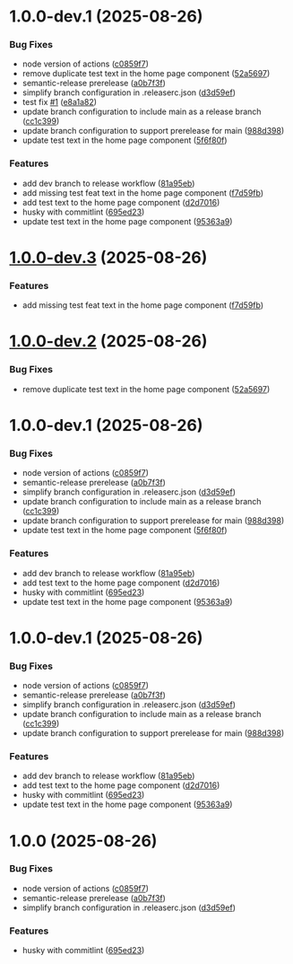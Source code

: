# 1.0.0-dev.1 (2025-08-26)


### Bug Fixes

* node version of actions ([c0859f7](https://github.com/felekoglu-vh/semver-cicd/commit/c0859f70a0e928dbda7448912b937a5fe7683a20))
* remove duplicate test text in the home page component ([52a5697](https://github.com/felekoglu-vh/semver-cicd/commit/52a56974491d9524ea01005e77000e85135db064))
* semantic-release prerelease ([a0b7f3f](https://github.com/felekoglu-vh/semver-cicd/commit/a0b7f3fd298041961aa267efd9d0caa6b315cfb0))
* simplify branch configuration in .releaserc.json ([d3d59ef](https://github.com/felekoglu-vh/semver-cicd/commit/d3d59eff3690259b1800c69fe9ec8e9dcf9f95f4))
* test fix [#1](https://github.com/felekoglu-vh/semver-cicd/issues/1) ([e8a1a82](https://github.com/felekoglu-vh/semver-cicd/commit/e8a1a82be7937fbbe2c27e1ca3f3b6a4c1218610))
* update branch configuration to include main as a release branch ([cc1c399](https://github.com/felekoglu-vh/semver-cicd/commit/cc1c39946e2e6f30efe9f4e0703cfeddb420d91c))
* update branch configuration to support prerelease for main ([988d398](https://github.com/felekoglu-vh/semver-cicd/commit/988d398479481d5ecc19f0b307657c0464ffd2ba))
* update test text in the home page component ([5f6f80f](https://github.com/felekoglu-vh/semver-cicd/commit/5f6f80f9cdb9ab794ef33bd7001190649259f8c7))


### Features

* add dev branch to release workflow ([81a95eb](https://github.com/felekoglu-vh/semver-cicd/commit/81a95eb6ec2f44cfb959f37b9491fcbce1a33f49))
* add missing test feat text in the home page component ([f7d59fb](https://github.com/felekoglu-vh/semver-cicd/commit/f7d59fb25a27100b32b209d8c520cd784630a599))
* add test text to the home page component ([d2d7016](https://github.com/felekoglu-vh/semver-cicd/commit/d2d70167033544bbd1d80ed65ec617bdf6933690))
* husky with commitlint ([695ed23](https://github.com/felekoglu-vh/semver-cicd/commit/695ed23e19fc315b2735dd12f4b6235f94f7700b))
* update test text in the home page component ([95363a9](https://github.com/felekoglu-vh/semver-cicd/commit/95363a978240c3005156738700d41222dbe9b803))

# [1.0.0-dev.3](https://github.com/felekoglu-vh/semver-cicd/compare/v1.0.0-dev.2...v1.0.0-dev.3) (2025-08-26)


### Features

* add missing test feat text in the home page component ([f7d59fb](https://github.com/felekoglu-vh/semver-cicd/commit/f7d59fb25a27100b32b209d8c520cd784630a599))

# [1.0.0-dev.2](https://github.com/felekoglu-vh/semver-cicd/compare/v1.0.0-dev.1...v1.0.0-dev.2) (2025-08-26)


### Bug Fixes

* remove duplicate test text in the home page component ([52a5697](https://github.com/felekoglu-vh/semver-cicd/commit/52a56974491d9524ea01005e77000e85135db064))

# 1.0.0-dev.1 (2025-08-26)


### Bug Fixes

* node version of actions ([c0859f7](https://github.com/felekoglu-vh/semver-cicd/commit/c0859f70a0e928dbda7448912b937a5fe7683a20))
* semantic-release prerelease ([a0b7f3f](https://github.com/felekoglu-vh/semver-cicd/commit/a0b7f3fd298041961aa267efd9d0caa6b315cfb0))
* simplify branch configuration in .releaserc.json ([d3d59ef](https://github.com/felekoglu-vh/semver-cicd/commit/d3d59eff3690259b1800c69fe9ec8e9dcf9f95f4))
* update branch configuration to include main as a release branch ([cc1c399](https://github.com/felekoglu-vh/semver-cicd/commit/cc1c39946e2e6f30efe9f4e0703cfeddb420d91c))
* update branch configuration to support prerelease for main ([988d398](https://github.com/felekoglu-vh/semver-cicd/commit/988d398479481d5ecc19f0b307657c0464ffd2ba))
* update test text in the home page component ([5f6f80f](https://github.com/felekoglu-vh/semver-cicd/commit/5f6f80f9cdb9ab794ef33bd7001190649259f8c7))


### Features

* add dev branch to release workflow ([81a95eb](https://github.com/felekoglu-vh/semver-cicd/commit/81a95eb6ec2f44cfb959f37b9491fcbce1a33f49))
* add test text to the home page component ([d2d7016](https://github.com/felekoglu-vh/semver-cicd/commit/d2d70167033544bbd1d80ed65ec617bdf6933690))
* husky with commitlint ([695ed23](https://github.com/felekoglu-vh/semver-cicd/commit/695ed23e19fc315b2735dd12f4b6235f94f7700b))
* update test text in the home page component ([95363a9](https://github.com/felekoglu-vh/semver-cicd/commit/95363a978240c3005156738700d41222dbe9b803))

# 1.0.0-dev.1 (2025-08-26)


### Bug Fixes

* node version of actions ([c0859f7](https://github.com/felekoglu-vh/semver-cicd/commit/c0859f70a0e928dbda7448912b937a5fe7683a20))
* semantic-release prerelease ([a0b7f3f](https://github.com/felekoglu-vh/semver-cicd/commit/a0b7f3fd298041961aa267efd9d0caa6b315cfb0))
* simplify branch configuration in .releaserc.json ([d3d59ef](https://github.com/felekoglu-vh/semver-cicd/commit/d3d59eff3690259b1800c69fe9ec8e9dcf9f95f4))
* update branch configuration to include main as a release branch ([cc1c399](https://github.com/felekoglu-vh/semver-cicd/commit/cc1c39946e2e6f30efe9f4e0703cfeddb420d91c))
* update branch configuration to support prerelease for main ([988d398](https://github.com/felekoglu-vh/semver-cicd/commit/988d398479481d5ecc19f0b307657c0464ffd2ba))


### Features

* add dev branch to release workflow ([81a95eb](https://github.com/felekoglu-vh/semver-cicd/commit/81a95eb6ec2f44cfb959f37b9491fcbce1a33f49))
* add test text to the home page component ([d2d7016](https://github.com/felekoglu-vh/semver-cicd/commit/d2d70167033544bbd1d80ed65ec617bdf6933690))
* husky with commitlint ([695ed23](https://github.com/felekoglu-vh/semver-cicd/commit/695ed23e19fc315b2735dd12f4b6235f94f7700b))
* update test text in the home page component ([95363a9](https://github.com/felekoglu-vh/semver-cicd/commit/95363a978240c3005156738700d41222dbe9b803))

# 1.0.0 (2025-08-26)


### Bug Fixes

* node version of actions ([c0859f7](https://github.com/felekoglu-vh/semver-cicd/commit/c0859f70a0e928dbda7448912b937a5fe7683a20))
* semantic-release prerelease ([a0b7f3f](https://github.com/felekoglu-vh/semver-cicd/commit/a0b7f3fd298041961aa267efd9d0caa6b315cfb0))
* simplify branch configuration in .releaserc.json ([d3d59ef](https://github.com/felekoglu-vh/semver-cicd/commit/d3d59eff3690259b1800c69fe9ec8e9dcf9f95f4))


### Features

* husky with commitlint ([695ed23](https://github.com/felekoglu-vh/semver-cicd/commit/695ed23e19fc315b2735dd12f4b6235f94f7700b))
